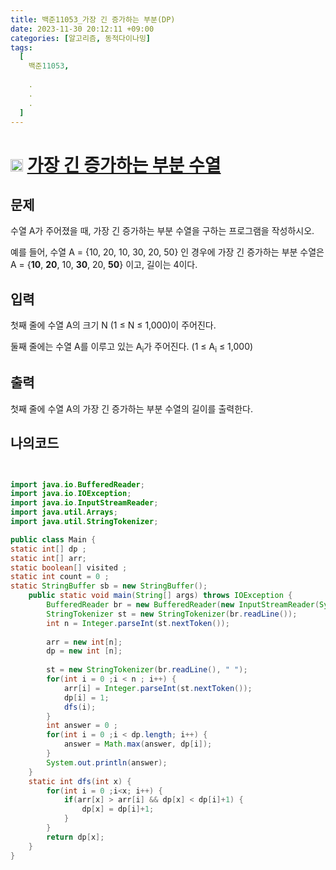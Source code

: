 ```yaml
---
title: 백준11053_가장 긴 증가하는 부분(DP)
date: 2023-11-30 20:12:11 +09:00
categories: [알고리즘, 동적다이나밍]
tags:
  [
    백준11053,
    
    .
    .
    .
  ]
---
```


# <img width="20px"  src="https://d2gd6pc034wcta.cloudfront.net/tier/9.svg" class="solvedac-tier"> [가장 긴 증가하는 부분 수열](https://www.acmicpc.net/problem/11053) 


## 문제
<p>수열 A가 주어졌을 때, 가장 긴 증가하는 부분 수열을 구하는 프로그램을 작성하시오.</p>

<p>예를 들어, 수열 A = {10, 20, 10, 30, 20, 50} 인 경우에 가장 긴 증가하는 부분 수열은 A = {<strong>10</strong>, <strong>20</strong>, 10, <strong>30</strong>, 20, <strong>50</strong>} 이고, 길이는 4이다.</p>

## 입력
<p>첫째 줄에 수열 A의 크기 N (1 ≤ N ≤ 1,000)이 주어진다.</p>

<p>둘째 줄에는 수열 A를 이루고 있는 A<sub>i</sub>가 주어진다. (1 ≤ A<sub>i</sub> ≤ 1,000)</p>

## 출력
<p>첫째 줄에 수열 A의 가장 긴 증가하는 부분 수열의 길이를 출력한다.</p>

## 나의코드

```java


import java.io.BufferedReader;
import java.io.IOException;
import java.io.InputStreamReader;
import java.util.Arrays;
import java.util.StringTokenizer;

public class Main {
static int[] dp ;
static int[] arr;
static boolean[] visited ;
static int count = 0 ;
static StringBuffer sb = new StringBuffer();
	public static void main(String[] args) throws IOException {
		BufferedReader br = new BufferedReader(new InputStreamReader(System.in));
		StringTokenizer st = new StringTokenizer(br.readLine());
		int n = Integer.parseInt(st.nextToken());
		
		arr = new int[n];
		dp = new int [n];
		
		st = new StringTokenizer(br.readLine(), " ");
		for(int i = 0 ;i < n ; i++) {
			arr[i] = Integer.parseInt(st.nextToken());
			dp[i] = 1;
			dfs(i);
		}
		int answer = 0 ;
		for(int i = 0 ;i < dp.length; i++) {
			answer = Math.max(answer, dp[i]);
		}
		System.out.println(answer);
	}
	static int dfs(int x) {
		for(int i = 0 ;i<x; i++) {
			if(arr[x] > arr[i] && dp[x] < dp[i]+1) {
				dp[x] = dp[i]+1;
			}
		}
		return dp[x];
	}
}

```